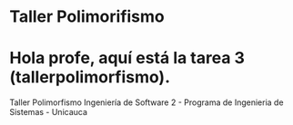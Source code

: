 # Taller Polimorifismo
# Hola profe, aquí está la tarea 3 (tallerpolimorfismo).
Taller Polimorfismo Ingeniería de Software 2 - Programa de Ingenieria de Sistemas - Unicauca
